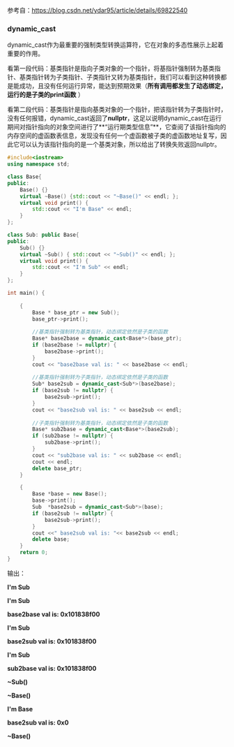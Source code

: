 参考自：https://blog.csdn.net/ydar95/article/details/69822540

### dynamic_cast

dynamic_cast作为最重要的强制类型转换运算符，它在对象的多态性展示上起着重要的作用。

看第一段代码：基类指针是指向子类对象的一个指针，将基指针强制转为基类指针、基类指针转为子类指针、子类指针又转为基类指针，我们可以看到这种转换都是能成功，且没有任何运行异常，能达到预期效果（**所有调用都发生了动态绑定，运行的是子类的print函数** ）

看第二段代码：基类指针是指向基类对象的一个指针，把该指针转为子类指针时，没有任何报错，dynamic_cast返回了**nullptr**，这足以说明dynamic_cast在运行期间对指针指向的对象空间进行了**“运行期类型信息”**，它查阅了该指针指向的内存空间的虚函数表信息，发现没有任何一个虚函数被子类的虚函数地址复写，因此它可以认为该指针指向的是一个基类对象，所以给出了转换失败返回nullptr。

```c++
#include<iostream>
using namespace std;

class Base{
public:
    Base() {}
    virtual ~Base() {std::cout << "~Base()" << endl; };
    virtual void print() {
        std::cout << "I'm Base" << endl;
    }
};

class Sub: public Base{
public:
    Sub() {}
    virtual ~Sub() { std::cout << "~Sub()" << endl; };
    virtual void print() {
        std::cout << "I'm Sub" << endl;
    }
};

int main() {
    
    {
        Base * base_ptr = new Sub();
        base_ptr->print();
        
        //基类指针强制转为基类指针，动态绑定依然是子类的函数
        Base* base2base = dynamic_cast<Base*>(base_ptr);
        if (base2base != nullptr) {
            base2base->print();
        }
        cout << "base2base val is: " << base2base << endl;
        
        //基类指针强制转为子类指针，动态绑定依然是子类的函数
        Sub* base2sub = dynamic_cast<Sub*>(base2base);
        if (base2sub != nullptr) {
            base2sub->print();
        }
        cout << "base2sub val is: " << base2sub << endl;
        
        //子类指针强制转为基类指针，动态绑定依然是子类的函数
        Base* sub2base = dynamic_cast<Base*>(base2sub);
        if (sub2base != nullptr) {
            sub2base->print();
        }
        cout << "sub2base val is: " << sub2base << endl;
        cout << endl;
        delete base_ptr;
    }

    {
        Base *base = new Base();
        base->print();
        Sub  *base2sub = dynamic_cast<Sub*>(base);
        if (base2sub != nullptr) {
            base2sub->print();
        }
        cout <<" base2sub val is: "<< base2sub << endl;
        delete base;
    }
    return 0;
}
```

输出：

**I'm Sub**

**I'm Sub**

**base2base val is: 0x101838f00**

**I'm Sub**

**base2sub val is: 0x101838f00**

**I'm Sub**

**sub2base val is: 0x101838f00**



**~Sub()**

**~Base()**

**I'm Base**

 **base2sub val is: 0x0**

**~Base()**
